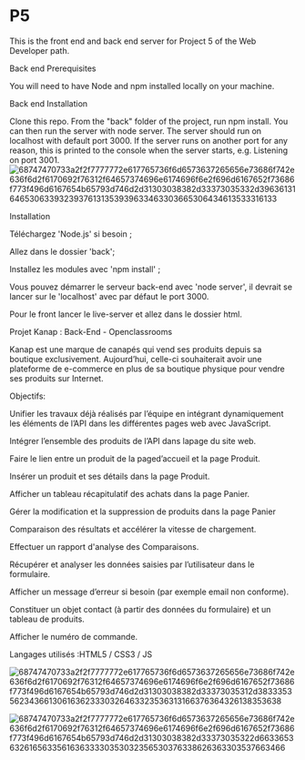# P5
This is the front end and back end server for Project 5 of the Web Developer path.

Back end Prerequisites

You will need to have Node and npm installed locally on your machine.

Back end Installation

Clone this repo. From the "back" folder of the project, run npm install. You can then run the server with node server. The server should run on localhost with default port 3000. If the server runs on another port for any reason, this is printed to the console when the server starts, e.g. Listening on port 3001.
![68747470733a2f2f7777772e617765736f6d6573637265656e73686f742e636f6d2f6170692f76312f64657374696e6174696f6e2f696d6167652f73686f773f496d6167654b65793d746d2d31303038382d33373035332d3963613164653063393239376131353939633463303665306434613533316133](https://user-images.githubusercontent.com/113100930/222482970-25fd00f8-d44e-4137-a522-b143d0858b0e.png)

Installation

Téléchargez 'Node.js' si besoin ;

Allez dans le dossier 'back';

Installez les modules avec 'npm install' ;

Vous pouvez démarrer le serveur back-end avec 'node server', il devrait se lancer sur le 'localhost' avec par défaut le port 3000.

Pour le front lancer le live-server et allez dans le dossier html.

Projet Kanap : Back-End - Openclassrooms

Kanap est une marque de canapés qui vend ses produits depuis sa boutique exclusivement. Aujourd’hui, celle-ci souhaiterait avoir une plateforme de e-commerce en plus de sa boutique physique pour vendre ses produits sur Internet.

Objectifs:

Unifier les travaux déjà réalisés par l’équipe en intégrant dynamiquement les éléments de l’API dans les différentes pages web avec JavaScript.

Intégrer l’ensemble des produits de l’API dans lapage du site web.

Faire le lien entre un produit de la paged’accueil et la page Produit.

Insérer un produit et ses détails dans la page Produit.

Afficher un tableau récapitulatif des achats dans la page Panier.

Gérer la modification et la suppression de produits dans la page Panier

Comparaison des résultats et accélérer la vitesse de chargement.

Effectuer un rapport d'analyse des Comparaisons.

Récupérer et analyser les données saisies par l’utilisateur dans le formulaire.

Afficher un message d’erreur si besoin (par exemple email non conforme).

Constituer un objet contact (à partir des données du formulaire) et un tableau de produits.

Afficher le numéro de commande.

Langages utilisés :HTML5 / CSS3 / JS


![68747470733a2f2f7777772e617765736f6d6573637265656e73686f742e636f6d2f6170692f76312f64657374696e6174696f6e2f696d6167652f73686f773f496d6167654b65793d746d2d31303038382d33373035312d3833353562343661306163623330326463323536313166376364326138353638](https://user-images.githubusercontent.com/113100930/222483276-837d71b1-446b-42b2-a9ec-cd5070494d05.png)


![68747470733a2f2f7777772e617765736f6d6573637265656e73686f742e636f6d2f6170692f76312f64657374696e6174696f6e2f696d6167652f73686f773f496d6167654b65793d746d2d31303038382d33373035322d6633653632616563356163633330353032356530376338626363303537663466](https://user-images.githubusercontent.com/113100930/222483354-a0437bfb-31d0-401b-8943-b209ccda80e2.png)



